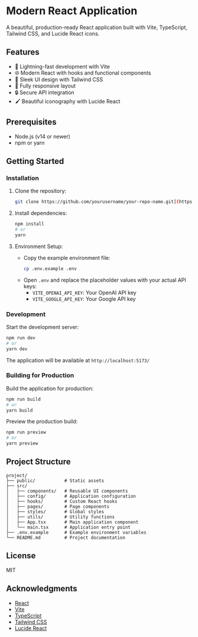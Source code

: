 # Modern React Application

A beautiful, production-ready React application built with Vite, TypeScript, Tailwind CSS, and Lucide React icons.

## Features

- 🚀 Lightning-fast development with Vite
- 🌐 Modern React with hooks and functional components
- 💅 Sleek UI design with Tailwind CSS
- 📱 Fully responsive layout
- 🔒 Secure API integration
- 🖌️ Beautiful iconography with Lucide React

## Prerequisites

- Node.js (v14 or newer)
- npm or yarn

## Getting Started

### Installation

1. Clone the repository:
   ```bash
   git clone https://github.com/yourusername/your-repo-name.git](https://github.com/LeVietDuongg/dictionary.git
   
   ```

2. Install dependencies:
   ```bash
   npm install
   # or
   yarn
   ```

3. Environment Setup:
   - Copy the example environment file:
     ```bash
     cp .env.example .env
     ```
   - Open `.env` and replace the placeholder values with your actual API keys:
     - `VITE_OPENAI_API_KEY`: Your OpenAI API key
     - `VITE_GOOGLE_API_KEY`: Your Google API key

### Development

Start the development server:
```bash
npm run dev
# or
yarn dev
```

The application will be available at `http://localhost:5173/`

### Building for Production

Build the application for production:
```bash
npm run build
# or
yarn build
```

Preview the production build:
```bash
npm run preview
# or
yarn preview
```

## Project Structure

```
project/
├── public/           # Static assets
├── src/
│   ├── components/   # Reusable UI components
│   ├── config/       # Application configuration
│   ├── hooks/        # Custom React hooks
│   ├── pages/        # Page components
│   ├── styles/       # Global styles
│   ├── utils/        # Utility functions
│   ├── App.tsx       # Main application component
│   └── main.tsx      # Application entry point
├── .env.example      # Example environment variables
└── README.md         # Project documentation
```

## License

MIT

## Acknowledgments

- [React](https://reactjs.org/)
- [Vite](https://vitejs.dev/)
- [TypeScript](https://www.typescriptlang.org/)
- [Tailwind CSS](https://tailwindcss.com/)
- [Lucide React](https://lucide.dev/)
